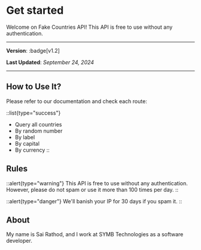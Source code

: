 # Get started
Welcome on Fake Countries API! This API is free to use without any authentication.

---

**Version**:  :badge[v1.2]

**Last Updated**: *September 24, 2024*

---



## How to Use It?

Please refer to our documentation and check each route:

::list{type="success"}
- Query all countries
- By random number
- By label
- By capital
- By currency
::

## Rules

::alert{type="warning"}
This API is free to use without any authentication. However, please do not spam or use it more than 100 times per day.
::

::alert{type="danger"}
We'll banish your IP for 30 days if you spam it.
::



## About

My name is Sai Rathod, and I work at SYMB Technologies as a software developer.